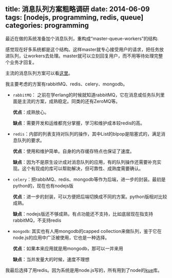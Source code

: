 title: 消息队列方案粗略调研
date: 2014-06-09
tags: [nodejs, programming, redis, queue]
categories: programming
---

最近在做的系统准备加个消息队列，重构成“master-queue-workers”的结构.

感觉现在好多系统都是这个结构。这样master就专心接受用户的请求，把任务放进队列，让workers去处理。master就可以立刻回复用户，而不用等待处理完整个业务才回复。

主流的消息队列方案可以看[这里](http://queues.io/)。

我主要考虑的方案有rabbitMQ、redis、celery、mongodb。

<!--more-->

- `rabbitMQ`： 之前在学erlang的时候就知道rabbitMQ，它在消息或任务队列里面是主流的方案，成熟稳定。同类的还有ZeroMQ等。

    **优点**：成熟放心。

    **缺点**：需要开发和运维都充分掌握，学习和维护成本较redis的高。

- `redis`：内部的列表支持对队列的操作，其中List的blpop是阻塞式的，满足消息队列的要求。

    **优点**：使用和维护简单。自身的内存缓存特点也保证了速度。

    **缺点**：因为不是原生设计成对消息队列的应用，有的队列操作还需要补充实现。这个有现成的库可以帮助解决，但可靠性、成熟度需要确认。

- `celery`：把rabbiMQ、redis、mongodb等作为后端，进一步的封装。最初是python的，现在也有nodejs版

    **优点**：进一步的封装，可以方便把后端切换成不同的方案。python版相对比较成熟。

    **缺点**：nodejs版还不够成熟，有点功能还不支持，比如底层现在指支持rabbitMQ，不支持redis

- `mongodb`: 其实也有人用mongodb的capped collection来做队列，鉴于它在node.js的应用中广泛被使用，它也是一种选择。

    **优点**：如果本来应用就是用mongodb，那可以一并来用

    **缺点**：当并发量大的时候，速度不理想

我最后选择了用redis。因为系统是用node.js写的，所有用到了node的[kue](https://github.com/LearnBoost/kue)库。
